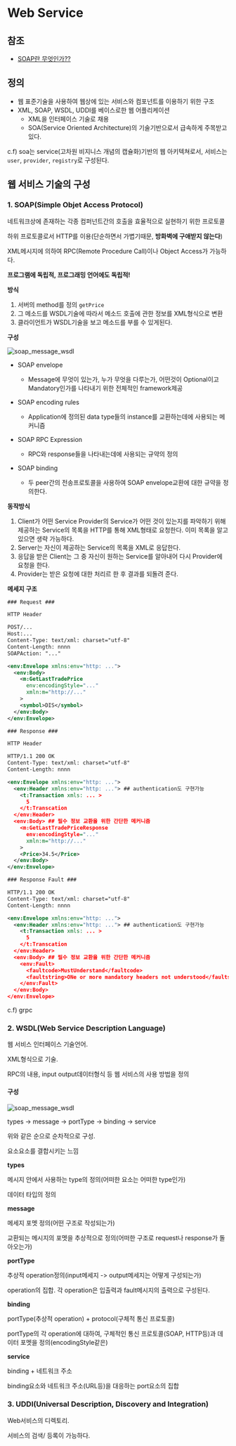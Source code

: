 # Web Service

## 참조

- [SOAP란 무엇인가??](http://lonelycat.tistory.com/256)

## 정의

- 웹 표준기술을 사용하여 웹상에 있는 서비스와 컴포넌트를 이용하기 위한 구조
- XML, SOAP, WSDL, UDDI를 베이스로한 웹 어플리케이션
  - XML을 인터페이스 기술로 채용
  - SOA(Service Oriented Architecture)의 기술기반으로서 급속하게 주목받고 있다.

c.f) soa는 service(고차원 비지니스 개념의 캡슐화)기반의 웹 아키텍쳐로서, 서비스는 `user`, `provider`, `registry`로 구성된다.

## 웹 서비스 기술의 구성

### 1. SOAP(Simple Objet Access Protocol)

네트워크상에 존재하는 각종 컴퍼넌트간의 호출을 효율적으로 실현하기 위한 프로토콜

하위 프로토콜로서 HTTP를 이용(단순하면서 가볍기때문, **방화벽에 구애받지 않는다**)

XML메시지에 의하여 RPC(Remote Procedure Call)이나 Object Access가 가능하다.

**프로그램에 독립적, 프로그래밍 언어에도 독립적!**

**방식**

1. 서버의 method를 정의 `getPrice`
2. 그 메소드를 WSDL기술에 따라서 메소드 호출에 관한 정보를 XML형식으로 변환
3. 클라이언트가 WSDL기술을 보고 메소드를 부를 수 있게된다.

**구성**

![soap_message_wsdl](./assets/soap_message_wsdl.png)

- SOAP envelope
  - Message에 무엇이 있는가, 누가 무엇을 다루는가, 어떤것이 Optional이고 Mandatory인가를 나타내기 위한 전체적인 framework제공

- SOAP encoding rules
  - Application에 정의된 data type들의 instance를 교환하는데에 사용되는 메커니즘

- SOAP RPC Expression
  - RPC와 response들을 나타내는데에 사용되는 규약의 정의

- SOAP binding
  - 두 peer간의 전송프로토콜을 사용하여 SOAP envelope교환에 대한 규약을 정의한다.


**동작방식**

1. Client가 어떤 Service Provider의 Service가 어떤 것이 있는지를 파악하기 위해 제공하는 Service의 목록을 HTTP를 통해 XML형태로 요청한다. 이미 목록을 알고있으면 생략 가능하다.
2. Server는 자신이 제공하는 Service의 목록을 XML로 응답한다.
3. 응답을 받은 Client는 그 중 자신이 원하는 Service를 알아내어 다시 Provider에 요청을 한다.
4. Provider는 받은 요청에 대한 처리르 한 후 결과를 되돌려 준다.

**메세지 구조**

```XML
### Request ###

HTTP Header

POST/...
Host:...
Content-Type: text/xml: charset="utf-8"
Content-Length: nnnn
SOAPAction: "..."

<env:Envelope xmlns:env="http: ...">
  <env:Body>
    <m:GetLastTradePrice
      env:encodingStyle="..."
      xmln:m="http://..."
    >
    <symbol>DIS</symbol>
  </env:Body>
</env:Envelope>

### Response ###

HTTP Header

HTTP/1.1 200 OK
Content-Type: text/xml: charset="utf-8"
Content-Length: nnnn

<env:Envelope xmlns:env="http: ...">
  <env:Header xmlns:env="http: ..."> ## authentication도 구현가능
    <t:Transaction xmls: ... >
      5
    </t:Transcation
  </env:Header>
  <env:Body> ## 필수 정보 교환을 위한 간단한 메커니즘
    <m:GetLastTradePriceResponse
      env:encodingStyle="..."
      xmln:m="http://..."
    >
    <Price>34.5</Price>
  </env:Body>
</env:Envelope>

### Response Fault ###

HTTP/1.1 200 OK
Content-Type: text/xml: charset="utf-8"
Content-Length: nnnn

<env:Envelope xmlns:env="http: ...">
  <env:Header xmlns:env="http: ..."> ## authentication도 구현가능
    <t:Transaction xmls: ... >
      5
    </t:Transcation
  </env:Header>
  <env:Body> ## 필수 정보 교환을 위한 간단한 메커니즘
    <env:Fault>
      <faultcode>MustUnderstand</faultcode>
      <faultstring>ONe or more mandatory headers not understood</faultstring>
    </env:Fault>
  </env:Body>
</env:Envelope>

```

c.f) grpc

### 2. WSDL(Web Service Description Language)

웹 서비스 인터페이스 기술언어.

XML형식으로 기술.

RPC의 내용, input output데이터형식 등 웹 서비스의 사용 방법을 정의

#### 구성

![soap_message_wsdl](./assets/soap_message_wsdl.png)

types -> message -> portType -> binding -> service

위와 같은 순으로 순차적으로 구성.

요소요소를 결합시키는 느낌

**types**

메시지 안에서 사용하는 type의 정의(어떠한 요소는 어떠한 type인가)

데이터 타입의 정의

**message**

메세지 포멧 정의(어떤 구조로 작성되는가)

교환되는 메시지의 포멧을 추상적으로 정의(어떠한 구조로 request나 response가 돌아오는가)

**portType**

추상적 operation정의(input메세지 -> output메세지는 어떻게 구성되는가)

operation의 집합. 각 operation은 입출력과 fault메시지의 출력으로 구성된다.

**binding**

portType(추상적 operation) + protocol(구체적 통신 프로토콜)

portType의 각 operation에 대하여, 구체적인 통신 프로토콜(SOAP, HTTP등)과 데이터 포멧을 정의(encodingStyle같은)

**service**

binding + 네트워크 주소

binding요소와 네트워크 주소(URL등)을 대응하는 port요소의 집합

### 3. UDDI(Universal Description, Discovery and Integration)

Web서비스의 디렉토리.

서비스의 검색/ 등록이 가능하다.
